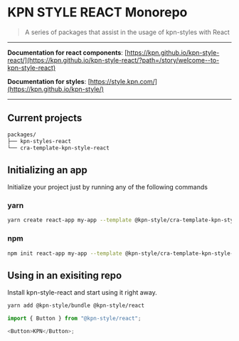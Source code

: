 # KPN STYLE REACT Monorepo

> A series of packages that assist in the usage of kpn-styles with React

--------------

**Documentation for react components**: [https://kpn.github.io/kpn-style-react/](https://kpn.github.io/kpn-style-react/?path=/story/welcome--to-kpn-style-react)

**Documentation for styles**: [https://style.kpn.com/](https://kpn.github.io/kpn-style/)

--------------

## Current projects

```bash
packages/
├── kpn-styles-react
└── cra-template-kpn-style-react
```

## Initializing an app

Initialize your project just by running any of the following commands

### yarn

```bash
yarn create react-app my-app --template @kpn-style/cra-template-kpn-style-react
```

### npm

```bash
npm init react-app my-app --template @kpn-style/cra-template-kpn-style-react
```

## Using in an exisiting repo

Install kpn-style-react and start using it right away.

```bash
yarn add @kpn-style/bundle @kpn-style/react
```

```js
import { Button } from "@kpn-style/react";

<Button>KPN</Button>;
```
